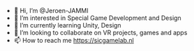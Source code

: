 - 👋 Hi, I’m @Jeroen-JAMMI
- 👀 I’m interested in Special Game Development and Design
- 🌱 I’m currently learning Unity, Design
- 💞️ I’m looking to collaborate on VR projects, games and apps
- 📫 How to reach me https://sicgamelab.nl

<!---
Jeroen-JAMMI/Jeroen-JAMMI is a ✨ special ✨ repository because its `README.md` (this file) appears on your GitHub profile.
You can click the Preview link to take a look at your changes.
--->
